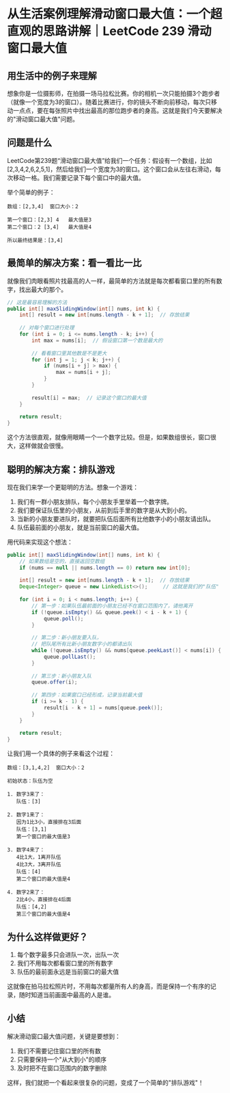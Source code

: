 # 从生活案例理解滑动窗口最大值：一个超直观的思路讲解｜LeetCode 239 滑动窗口最大值

## 用生活中的例子来理解
想象你是一位摄影师，在拍摄一场马拉松比赛。你的相机一次只能拍摄3个跑步者（就像一个宽度为3的窗口）。随着比赛进行，你的镜头不断向前移动，每次只移动一点点，要在每张照片中找出最高的那位跑步者的身高。这就是我们今天要解决的"滑动窗口最大值"问题。

## 问题是什么
LeetCode第239题“滑动窗口最大值”给我们一个任务：假设有一个数组，比如 [2,3,4,2,6,2,5,1]，然后给我们一个宽度为3的窗口。这个窗口会从左往右滑动，每次移动一格。我们需要记录下每个窗口中的最大值。

举个简单的例子：
```
数组：[2,3,4]  窗口大小：2

第一个窗口：[2,3] 4   最大值是3
第二个窗口：2 [3,4]   最大值是4

所以最终结果是：[3,4]
```

## 最简单的解决方案：看一看比一比
就像我们肉眼看照片找最高的人一样，最简单的方法就是每次都看窗口里的所有数字，找出最大的那个。

```java
// 这是最容易理解的方法
public int[] maxSlidingWindow(int[] nums, int k) {
    int[] result = new int[nums.length - k + 1];  // 存放结果
    
    // 对每个窗口进行处理
    for (int i = 0; i <= nums.length - k; i++) {
        int max = nums[i];  // 假设窗口第一个数是最大的
        
        // 看看窗口里其他数是不是更大
        for (int j = 1; j < k; j++) {
            if (nums[i + j] > max) {
                max = nums[i + j];
            }
        }
        
        result[i] = max;  // 记录这个窗口的最大值
    }
    
    return result;
}
```

这个方法很直观，就像用眼睛一个一个数字比较。但是，如果数组很长，窗口很大，这样做就会很慢。

## 聪明的解决方案：排队游戏
现在我们来学一个更聪明的方法。想象一个游戏：

1. 我们有一群小朋友排队，每个小朋友手里举着一个数字牌。
2. 我们要保证队伍里的小朋友，从前到后手里的数字是从大到小的。
3. 当新的小朋友要进队时，就要把队伍后面所有比他数字小的小朋友请出队。
4. 队伍最前面的小朋友，就是当前窗口的最大值。

用代码来实现这个想法：

```java
public int[] maxSlidingWindow(int[] nums, int k) {
    // 如果数组是空的，直接返回空数组
    if (nums == null || nums.length == 0) return new int[0];
    
    int[] result = new int[nums.length - k + 1];  // 存放结果
    Deque<Integer> queue = new LinkedList<>();     // 这就是我们的"队伍"
    
    for (int i = 0; i < nums.length; i++) {
        // 第一步：如果队伍最前面的小朋友已经不在窗口范围内了，请他离开
        if (!queue.isEmpty() && queue.peek() < i - k + 1) {
            queue.poll();
        }
        
        // 第二步：新小朋友要入队，
        // 把队尾所有比新小朋友数字小的都请出队
        while (!queue.isEmpty() && nums[queue.peekLast()] < nums[i]) {
            queue.pollLast();
        }
        
        // 第三步：新小朋友入队
        queue.offer(i);
        
        // 第四步：如果窗口已经形成，记录当前最大值
        if (i >= k - 1) {
            result[i - k + 1] = nums[queue.peek()];
        }
    }
    
    return result;
}
```

让我们用一个具体的例子来看这个过程：
```
数组：[3,1,4,2]  窗口大小：2

初始状态：队伍为空

1. 数字3来了：
   队伍：[3]
   
2. 数字1来了：
   因为1比3小，直接排在3后面
   队伍：[3,1]
   第一个窗口的最大值是3
   
3. 数字4来了：
   4比1大，1离开队伍
   4比3大，3离开队伍
   队伍：[4]
   第二个窗口的最大值是4
   
4. 数字2来了：
   2比4小，直接排在4后面
   队伍：[4,2]
   第三个窗口的最大值是4
```

## 为什么这样做更好？
1. 每个数字最多只会进队一次，出队一次
2. 我们不用每次都看窗口里的所有数字
3. 队伍的最前面永远是当前窗口的最大值

这就像在拍马拉松照片时，不用每次都量所有人的身高，而是保持一个有序的记录，随时知道当前画面中最高的人是谁。

## 小结
解决滑动窗口最大值问题，关键是要想到：
1. 我们不需要记住窗口里的所有数
2. 只需要保持一个"从大到小"的顺序
3. 及时把不在窗口范围内的数字删除

这样，我们就把一个看起来很复杂的问题，变成了一个简单的"排队游戏"！


